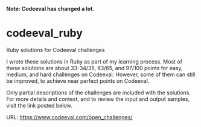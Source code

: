**Note: Codeeval has changed a lot.** 

# codeeval_ruby

Ruby solutions for Codeeval challenges

  I wrote these solutions in Ruby as part of my learning process. 
Most of these solutions are about 33-34/35, 63/65, and 97/100 points for 
easy, medium, and hard challenges on Codeeval. However, some of them can 
still be improved, to achieve near perfect points on Codeeval.

  Only partial descriptions of the challenges are included with the solutions.
For more details and context, and to review the input and output samples, visit
the link posted below.

URL: https://www.codeeval.com/open_challenges/

